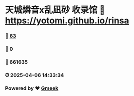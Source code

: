 # 天城燐音x乱凪砂 收录馆 :link: https://yotomi.github.io/rinsa 
### :page_facing_up: [63](https://yotomi.github.io/rinsa/tag.html) 
### :speech_balloon: 0 
### :hibiscus: 661635 
### :alarm_clock: 2025-04-06 14:33:34 
### Powered by :heart: [Gmeek](https://github.com/Meekdai/Gmeek)
